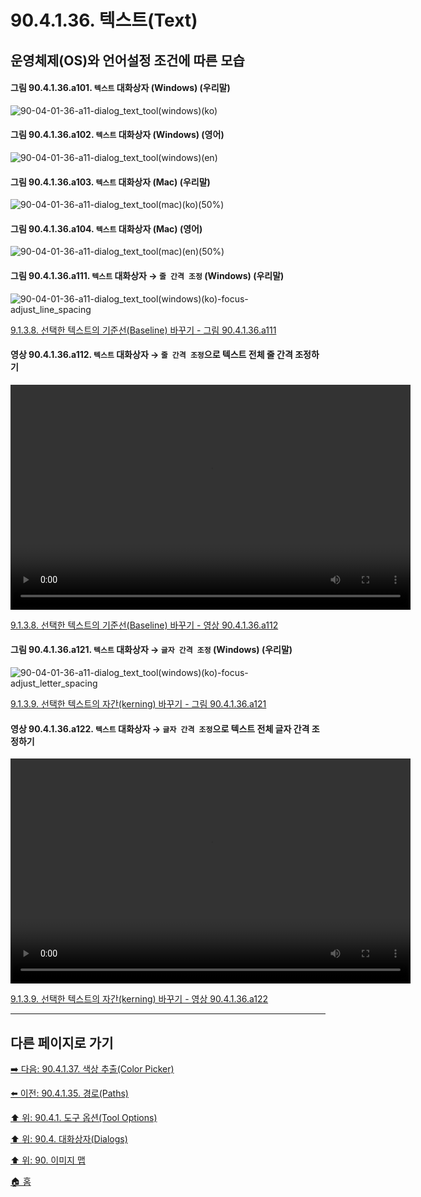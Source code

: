 # 90.4.1.36. 텍스트(Text)
## 운영체제(OS)와 언어설정 조건에 따른 모습
#### 그림 90.4.1.36.a101. `텍스트` 대화상자 (Windows) (우리말)
![90-04-01-36-a11-dialog_text_tool(windows)(ko)](https://github.com/wonder13662/gimp/assets/15767104/0200040b-5d80-41ed-9bc0-70df22797fe2)

#### 그림 90.4.1.36.a102. `텍스트` 대화상자 (Windows) (영어)
![90-04-01-36-a11-dialog_text_tool(windows)(en)](https://github.com/wonder13662/gimp/assets/15767104/93221a12-37c6-4629-b01c-c73b11296709)

#### 그림 90.4.1.36.a103. `텍스트` 대화상자 (Mac) (우리말)
![90-04-01-36-a11-dialog_text_tool(mac)(ko)(50%)](https://github.com/wonder13662/gimp/assets/15767104/d4a5f578-214f-47eb-b599-9c16978fcb2c)

#### 그림 90.4.1.36.a104. `텍스트` 대화상자 (Mac) (영어)
![90-04-01-36-a11-dialog_text_tool(mac)(en)(50%)](https://github.com/wonder13662/gimp/assets/15767104/1c4fca5d-3f8a-4005-80d1-3c92a173a690)

<a id="90-04-01-36-a111"></a>

#### 그림 90.4.1.36.a111. `텍스트` 대화상자 → `줄 간격 조정` (Windows) (우리말)
![90-04-01-36-a11-dialog_text_tool(windows)(ko)-focus-adjust_line_spacing](https://github.com/wonder13662/gimp/assets/15767104/1c56142b-a906-41a6-a023-46645dafe277)

[9.1.3.8. 선택한 텍스트의 기준선(Baseline) 바꾸기 - 그림 90.4.1.36.a111](./09-01-03-08-baseline.md#90-04-01-36-a111)

<a id="90-04-01-36-a112"></a>

#### 영상 90.4.1.36.a112. `텍스트` 대화상자 → `줄 간격 조정`으로 텍스트 전체 줄 간격 조정하기
<video controls="controls" width="640" height="360" src="https://github.com/wonder13662/gimp/assets/15767104/d6119171-59ab-4fed-97e0-0664b993f945"></video>

[9.1.3.8. 선택한 텍스트의 기준선(Baseline) 바꾸기 - 영상 90.4.1.36.a112](./09-01-03-08-baseline.md#90-04-01-36-a112)

<a id="90-04-01-36-a121"></a>

#### 그림 90.4.1.36.a121. `텍스트` 대화상자 → `글자 간격 조정` (Windows) (우리말)
![90-04-01-36-a11-dialog_text_tool(windows)(ko)-focus-adjust_letter_spacing](https://github.com/wonder13662/gimp/assets/15767104/d5af7634-9cbb-49f1-ac4b-e34877f86180)

[9.1.3.9. 선택한 텍스트의 자간(kerning) 바꾸기 - 그림 90.4.1.36.a121](./09-01-03-09-kerning.md#90-04-01-36-a121)

<a id="90-04-01-36-a122"></a>

#### 영상 90.4.1.36.a122. `텍스트` 대화상자 → `글자 간격 조정`으로 텍스트 전체 글자 간격 조정하기
<video controls="controls" width="640" height="360" src="https://github.com/wonder13662/gimp/assets/15767104/1d998055-5dd7-442c-b70d-02f5b67dfa35"></video>

[9.1.3.9. 선택한 텍스트의 자간(kerning) 바꾸기 - 영상 90.4.1.36.a122](./09-01-03-09-kerning.md#90-04-01-36-a122)

***

## 다른 페이지로 가기

[➡️ 다음: 90.4.1.37. 색상 추출(Color Picker)](./90-04-0001-037-color_picker.md)

[⬅️ 이전: 90.4.1.35. 경로(Paths)](./90-04-0001-035-paths.md)

[⬆️ 위: 90.4.1. 도구 옵션(Tool Options)](./90-04-0001-000-tool_options.md)

[⬆️ 위: 90.4. 대화상자(Dialogs)](./90-04-0000-dialogs.md)

[⬆️ 위: 90. 이미지 맵](./90-00-image-map.md)

[🏠 홈](./00-home.md)

